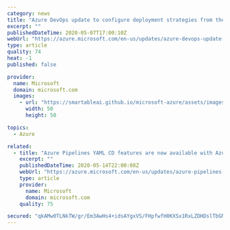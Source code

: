 ```yaml
---
category: news
title: "Azure DevOps update to configure deployment strategies from the Azure portal"
excerpt: ""
publishedDateTime: 2020-05-07T17:00:10Z
webUrl: "https://azure.microsoft.com/en-us/updates/azure-devops-update-to-configure-deployment-strategies-from-the-azure-portal/"
type: article
quality: 74
heat: -1
published: false

provider:
  name: Microsoft
  domain: microsoft.com
  images:
    - url: "https://smartableai.github.io/microsoft-azure/assets/images/organizations/microsoft.com-50x50.jpg"
      width: 50
      height: 50

topics:
  - Azure

related:
  - title: "Azure Pipelines YAML CD features are now available with Azure DevOps update"
    excerpt: ""
    publishedDateTime: 2020-05-14T22:00:08Z
    webUrl: "https://azure.microsoft.com/en-us/updates/azure-pipelines-yaml-cd-features-are-now-available-with-azure-devops-update/"
    type: article
    provider:
      name: Microsoft
      domain: microsoft.com
    quality: 75

secured: "qkAMw0TLNkTW/gr/Em3AwHs4+idsAYgxVS/FHpfwfH0KXSx1RxLZDHDslTbGNzoOxhB8a5+qxF5k3fpyXEC3T/dqUR41SUMOJzGLEp9vcuzRJCKxTSp7J4XHw8PZiPGBiTx2NfHgnYUmM1+cSl2yLoXT55feArxCmjngwWMiJfizKBTz9WRhQJ11WExvh2cOEKy1mCb2BFIUrGZyOnSLhGEfpqNwpudGMG3mFYXqKhXJ68rjaTdX0FiB53AwVJdi7bG8/C5ezxyPbvvww9Iv9UZ2/6BqNHgZI55NMkFAmzSDsp9fzpV84nP+8PQoUowLqEFoOLdjyGJxDMspixwGkQ==;uyvUNeusXb7IDF3T6IHlNQ=="
---
```


